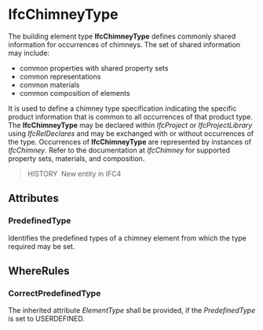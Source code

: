 # IfcChimneyType

The building element type **IfcChimneyType** defines commonly shared information for occurrences of chimneys. The set of shared information may include:

* common properties with shared property sets
* common representations
* common materials
* common composition of elements

It is used to define a chimney type specification indicating the specific product information that is common to all occurrences of that product type. The **IfcChimneyType** may be declared within _IfcProject_ or _IfcProjectLibrary_ using _IfcRelDeclares_ and may be exchanged with or without occurrences of the type. Occurrences of **IfcChimneyType** are represented by instances of _IfcChimney_. Refer to the documentation at _IfcChimney_ for supported property sets, materials, and composition.

> HISTORY&nbsp; New entity in IFC4

## Attributes

### PredefinedType
Identifies the predefined types of a chimney element from which the type required may be set.

## WhereRules

### CorrectPredefinedType
The inherited attribute _ElementType_ shall be provided, if the _PredefinedType_ is set to USERDEFINED.
